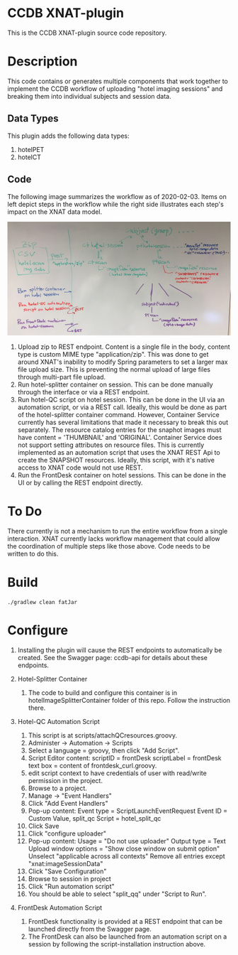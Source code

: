 # CCDB XNAT-plugin #

This is the CCDB XNAT-plugin source code repository.

# Description #

This code contains or generates multiple components that work together to implement the CCDB workflow of uploading 
"hotel imaging sessions" and breaking them into individual subjects and session data. 

## Data Types ##

This plugin adds the following data types:
1. hotelPET
1. hotelCT

## Code ##

The following image summarizes the workflow as of 2020-02-03. Items on left depict steps in the workflow while the right side illustrates each step's impact on the XNAT data model.

![Overview](overview.jpg)

1. Upload zip to REST endpoint. Content is a single file in the body, content type is custom MIME type "application/zip".
This was done to get around XNAT's inability to modify Spring parameters to set a larger max file upload size. This is preventing the normal upload of large files through multi-part file upload.
1. Run hotel-splitter container on session. This can be done manually through the interface or via a REST endpoint.
1. Run hotel-QC script on hotel session. This can be done in the UI via an automation script, or via a REST call. 
Ideally, this would
be done as part of the hotel-splitter container command. However, Container Service currently has several limitations that
made it necessary to break this out separately. The resource catalog entries for the snaphot images must have content = 'THUMBNAIL' and 'ORIGINAL'. Container Service does not support setting attributes on resource files. This is currently implemented as an automation script that uses the XNAT REST Api to create the SNAPSHOT resources. Ideally, this script, with it's native access to XNAT code would not use REST.
1. Run the FrontDesk container on hotel sessions. This can be done in the UI or by calling the REST endpoint directly.

# To Do #

There currently is not a mechanism to run the entire workflow from a single interaction. XNAT currently lacks workflow management that could allow the coordination of multiple steps like those above.  Code needs to be written to do this.

# Build #

```
./gradlew clean fatJar
```

# Configure #

1. Installing the plugin will cause the REST endpoints to automatically be created.  See the Swagger page: ccdb-api for details about these endpoints.
1. Hotel-Splitter Container
    1. The code to build and configure this container is in hotelImageSplitterContainer folder of this repo. Follow the instruction there.
1. Hotel-QC Automation Script
    1. This script is at scripts/attachQCresources.groovy.
    1. Administer -> Automation -> Scripts
    1. Select a language = groovy, then click "Add Script".
    1. Script Editor content:
    scriptID = frontDesk
    scriptLabel = frontDesk
    text box = content of frontdesk_curl.groovy.
    1. edit script context to have credentials of user with read/write permission in the project.
    1. Browse to a project.
    1. Manage -> "Event Handlers"
    1. Click "Add Event Handlers"
    1. Pop-up content:
    Event type = ScriptLaunchEventRequest
    Event ID = Custom Value, split_qc
    Script = hotel_split_qc
    1. Click Save
    1. Click "configure uploader"
    1. Pop-up content:
    Usage = "Do not use uploader"
    Output type = Text
    Upload window options = "Show close window on submit option"
    Unselect "applicable across all contexts"
    Remove all entries except "xnat:imageSessionData"
    1. Click "Save Configuration"
    1. Browse to session in project
    1. Click "Run automation script"
    1. You should be able to select "split_qq" under "Script to Run".
    
1. FrontDesk Automation Script
    1. FrontDesk functionality is provided at a REST endpoint that can be launched directly from the Swagger page.
    1. The FrontDesk can also be launched from an automation script on a session by following the script-installation instruction above.
